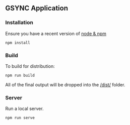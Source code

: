 GSYNC Application
-------------------------------------------

### Installation

Ensure you have a recent version of [node & npm](https://nodejs.org/en/download/)

```
npm install
```

### Build

To build for distribution:

```
npm run build
```

All of the final output will be dropped into the [/dist/](./dist) folder.

### Server

Run a local server.

```
npm run serve
```
